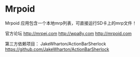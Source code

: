 Mrpoid
======

Mrpoid 应用包含一个本地mrp列表，可直接运行SD卡上的mrp文件！

官方论坛
http://mrpej.com
http://wpa8y.com
http://mrpoid.com

第三方依赖项目：
JakeWharton/ActionBarSherlock https://github.com/JakeWharton/ActionBarSherlock
